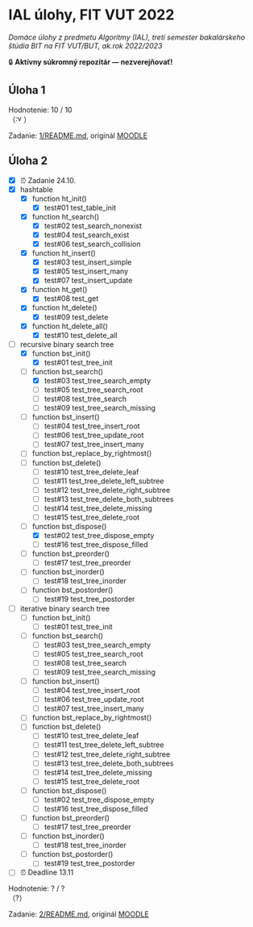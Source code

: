 # IAL úlohy, FIT VUT 2022

*Domáce úlohy z predmetu Algoritmy (IAL), tretí semester bakalárskeho štúdia BIT na FIT VUT/BUT, ak.rok 2022/2023*

🔒 **Aktívny súkromný repozitár — nezverejňovať!**

## Úloha 1

Hodnotenie: 10 / 10 <br>（<img alt=":vutez" src="https://cdn.discordapp.com/emojis/650288381476995102.png" height="16px" />）

Zadanie: [1/README.md](1/README.md), originál [MOODLE](https://moodle.vut.cz/mod/folder/view.php?id=249030)

## Úloha 2

- [X] ⏰ Zadanie 24.10.
- [X] hashtable
  - [X] function ht_init()
    - [X] test#01 test_table_init
  - [X] function ht_search()
    - [X] test#02 test_search_nonexist
    - [X] test#04 test_search_exist
    - [X] test#06 test_search_collision
  - [X] function ht_insert()
    - [X] test#03 test_insert_simple
    - [X] test#05 test_insert_many
    - [X] test#07 test_insert_update
  - [X] function ht_get()
    - [X] test#08 test_get
  - [X] function ht_delete()
    - [X] test#09 test_delete
  - [X] function ht_delete_all()
    - [X] test#10 test_delete_all
- [ ] recursive binary search tree
  - [X] function bst_init()
    - [X] test#01 test_tree_init
  - [ ] function bst_search()
    - [X] test#03 test_tree_search_empty
    - [ ] test#05 test_tree_search_root
    - [ ] test#08 test_tree_search
    - [ ] test#09 test_tree_search_missing
  - [ ] function bst_insert()
    - [ ] test#04 test_tree_insert_root
    - [ ] test#06 test_tree_update_root
    - [ ] test#07 test_tree_insert_many
  - [ ] function bst_replace_by_rightmost()
  - [ ] function bst_delete()
    - [ ] test#10 test_tree_delete_leaf
    - [ ] test#11 test_tree_delete_left_subtree
    - [ ] test#12 test_tree_delete_right_subtree
    - [ ] test#13 test_tree_delete_both_subtrees
    - [ ] test#14 test_tree_delete_missing
    - [ ] test#15 test_tree_delete_root
  - [ ] function bst_dispose()
    - [X] test#02 test_tree_dispose_empty
    - [ ] test#16 test_tree_dispose_filled
  - [ ] function bst_preorder()
    - [ ] test#17 test_tree_preorder
  - [ ] function bst_inorder()
    - [ ] test#18 test_tree_inorder
  - [ ] function bst_postorder()
    - [ ] test#19 test_tree_postorder
- [ ] iterative binary search tree
  - [ ] function bst_init()
    - [ ] test#01 test_tree_init
  - [ ] function bst_search()
    - [ ] test#03 test_tree_search_empty
    - [ ] test#05 test_tree_search_root
    - [ ] test#08 test_tree_search
    - [ ] test#09 test_tree_search_missing
  - [ ] function bst_insert()
    - [ ] test#04 test_tree_insert_root
    - [ ] test#06 test_tree_update_root
    - [ ] test#07 test_tree_insert_many
  - [ ] function bst_replace_by_rightmost()
  - [ ] function bst_delete()
    - [ ] test#10 test_tree_delete_leaf
    - [ ] test#11 test_tree_delete_left_subtree
    - [ ] test#12 test_tree_delete_right_subtree
    - [ ] test#13 test_tree_delete_both_subtrees
    - [ ] test#14 test_tree_delete_missing
    - [ ] test#15 test_tree_delete_root
  - [ ] function bst_dispose()
    - [ ] test#02 test_tree_dispose_empty
    - [ ] test#16 test_tree_dispose_filled
  - [ ] function bst_preorder()
    - [ ] test#17 test_tree_preorder
  - [ ] function bst_inorder()
    - [ ] test#18 test_tree_inorder
  - [ ] function bst_postorder()
    - [ ] test#19 test_tree_postorder
- [ ] ⏰ Deadline 13.11

Hodnotenie: ? / ? <br>（?）

Zadanie: [2/README.md](2/README.md), originál [MOODLE](https://moodle.vut.cz/mod/folder/view.php?id=249031)
